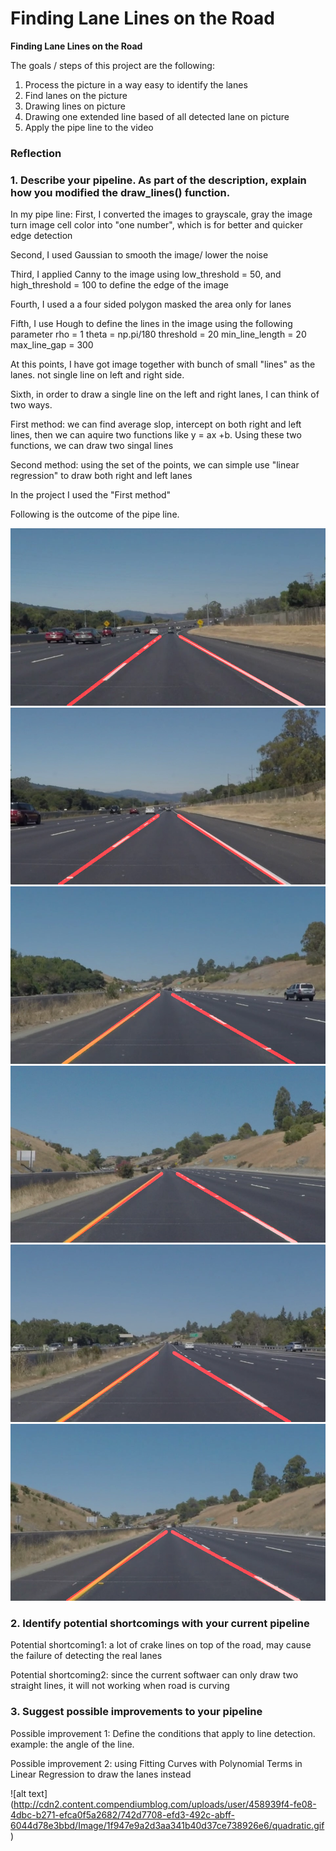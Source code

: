 # **Finding Lane Lines on the Road** 



**Finding Lane Lines on the Road**

The goals / steps of this project are the following:
1. Process the picture in a way easy to identify the lanes
2. Find lanes on the picture
3. Drawing lines on picture
4. Drawing one extended line based of all detected lane on picture
5. Apply the pipe line to the video 


### Reflection

### 1. Describe your pipeline. As part of the description, explain how you modified the draw_lines() function.

In my pipe line:
First, I converted the images to grayscale, gray the image turn image cell color into "one number", which is for better and quicker edge detection 

Second, I used Gaussian to smooth the image/ lower the noise

Third, I applied Canny to the image using low_threshold = 50, and high_threshold = 100 to define the edge of the image

Fourth, I used a a four sided polygon masked the area only for lanes

Fifth, I use Hough to define the lines in the image using the following parameter
    rho = 1
    theta = np.pi/180
    threshold = 20
    min_line_length = 20
    max_line_gap = 300

At this points, I have got image together with bunch of small "lines" as the lanes. not single line on left and right side.

Sixth, in order to draw a single line on the left and right lanes, I can think of two ways.

First method: we can find average slop, intercept on both right and left lines, then we can aquire two functions like y = ax +b. Using these two functions, we can draw two singal lines

Second method: using the set of the points, we can simple use "linear regression" to draw both right and left lanes

In the project I used the "First method"

Following is the outcome of the pipe line.


![alt text](https://github.com/boweizhou/Lane_Detection/blob/master/output_solidWhiteCurve.jpg?raw=true)
![alt text](https://github.com/boweizhou/Lane_Detection/blob/master/output_solidWhiteRight.jpg?raw=true)
![alt text](https://github.com/boweizhou/Lane_Detection/blob/master/output_solidYellowCurve.jpg?raw=true)
![alt text](https://github.com/boweizhou/Lane_Detection/blob/master/output_solidYellowCurve2.jpg?raw=true)
![alt text](https://github.com/boweizhou/Lane_Detection/blob/master/output_solidYellowLeft.jpg?raw=true)
![alt text](https://github.com/boweizhou/Lane_Detection/blob/master/output_whiteCarLaneSwitch.jpg?raw=true)


### 2. Identify potential shortcomings with your current pipeline

Potential shortcoming1: a lot of crake lines on top of the road, may cause the failure of detecting the real lanes

Potential shortcoming2: since the current softwaer can only draw two straight lines, it will not working when road is curving

### 3. Suggest possible improvements to your pipeline

Possible improvement 1: Define the conditions that apply to line detection. example: the angle of the line. 

Possible improvement 2: using Fitting Curves with Polynomial Terms in Linear Regression to draw the lanes instead

![alt text] (http://cdn2.content.compendiumblog.com/uploads/user/458939f4-fe08-4dbc-b271-efca0f5a2682/742d7708-efd3-492c-abff-6044d78e3bbd/Image/1f947e9a2d3aa341b40d37ce738926e6/quadratic.gif)
